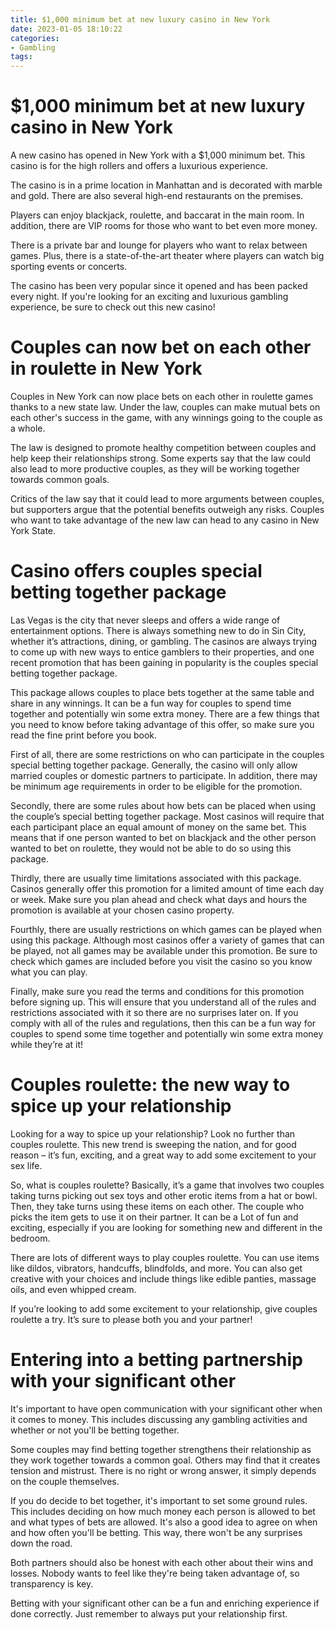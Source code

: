 ```yaml
---
title: $1,000 minimum bet at new luxury casino in New York
date: 2023-01-05 18:10:22
categories:
- Gambling
tags:
---
```



#  $1,000 minimum bet at new luxury casino in New York

A new casino has opened in New York with a $1,000 minimum bet. This casino is for the high rollers and offers a luxurious experience.

The casino is in a prime location in Manhattan and is decorated with marble and gold. There are also several high-end restaurants on the premises.

Players can enjoy blackjack, roulette, and baccarat in the main room. In addition, there are VIP rooms for those who want to bet even more money.

There is a private bar and lounge for players who want to relax between games. Plus, there is a state-of-the-art theater where players can watch big sporting events or concerts.

The casino has been very popular since it opened and has been packed every night. If you're looking for an exciting and luxurious gambling experience, be sure to check out this new casino!

#  Couples can now bet on each other in roulette in New York

Couples in New York can now place bets on each other in roulette games thanks to a new state law. Under the law, couples can make mutual bets on each other's success in the game, with any winnings going to the couple as a whole.

The law is designed to promote healthy competition between couples and help keep their relationships strong. Some experts say that the law could also lead to more productive couples, as they will be working together towards common goals.

Critics of the law say that it could lead to more arguments between couples, but supporters argue that the potential benefits outweigh any risks. Couples who want to take advantage of the new law can head to any casino in New York State.

#  Casino offers couples special betting together package

Las Vegas is the city that never sleeps and offers a wide range of entertainment options. There is always something new to do in Sin City, whether it’s attractions, dining, or gambling. The casinos are always trying to come up with new ways to entice gamblers to their properties, and one recent promotion that has been gaining in popularity is the couples special betting together package.

This package allows couples to place bets together at the same table and share in any winnings. It can be a fun way for couples to spend time together and potentially win some extra money. There are a few things that you need to know before taking advantage of this offer, so make sure you read the fine print before you book.

First of all, there are some restrictions on who can participate in the couples special betting together package. Generally, the casino will only allow married couples or domestic partners to participate. In addition, there may be minimum age requirements in order to be eligible for the promotion.

Secondly, there are some rules about how bets can be placed when using the couple’s special betting together package. Most casinos will require that each participant place an equal amount of money on the same bet. This means that if one person wanted to bet on blackjack and the other person wanted to bet on roulette, they would not be able to do so using this package.

Thirdly, there are usually time limitations associated with this package. Casinos generally offer this promotion for a limited amount of time each day or week. Make sure you plan ahead and check what days and hours the promotion is available at your chosen casino property.

Fourthly, there are usually restrictions on which games can be played when using this package. Although most casinos offer a variety of games that can be played, not all games may be available under this promotion. Be sure to check which games are included before you visit the casino so you know what you can play.

Finally, make sure you read the terms and conditions for this promotion before signing up. This will ensure that you understand all of the rules and restrictions associated with it so there are no surprises later on. If you comply with all of the rules and regulations, then this can be a fun way for couples to spend some time together and potentially win some extra money while they’re at it!

#  Couples roulette: the new way to spice up your relationship

Looking for a way to spice up your relationship? Look no further than couples roulette. This new trend is sweeping the nation, and for good reason – it’s fun, exciting, and a great way to add some excitement to your sex life.

So, what is couples roulette? Basically, it’s a game that involves two couples taking turns picking out sex toys and other erotic items from a hat or bowl. Then, they take turns using these items on each other. The couple who picks the item gets to use it on their partner. It can be a Lot of fun and exciting, especially if you are looking for something new and different in the bedroom.

There are lots of different ways to play couples roulette. You can use items like dildos, vibrators, handcuffs, blindfolds, and more. You can also get creative with your choices and include things like edible panties, massage oils, and even whipped cream.

If you’re looking to add some excitement to your relationship, give couples roulette a try. It’s sure to please both you and your partner!

#  Entering into a betting partnership with your significant other

It's important to have open communication with your significant other when it comes to money. This includes discussing any gambling activities and whether or not you'll be betting together.

Some couples may find betting together strengthens their relationship as they work together towards a common goal. Others may find that it creates tension and mistrust. There is no right or wrong answer, it simply depends on the couple themselves.

If you do decide to bet together, it's important to set some ground rules. This includes deciding on how much money each person is allowed to bet and what types of bets are allowed. It's also a good idea to agree on when and how often you'll be betting. This way, there won't be any surprises down the road.

Both partners should also be honest with each other about their wins and losses. Nobody wants to feel like they're being taken advantage of, so transparency is key.

Betting with your significant other can be a fun and enriching experience if done correctly. Just remember to always put your relationship first.